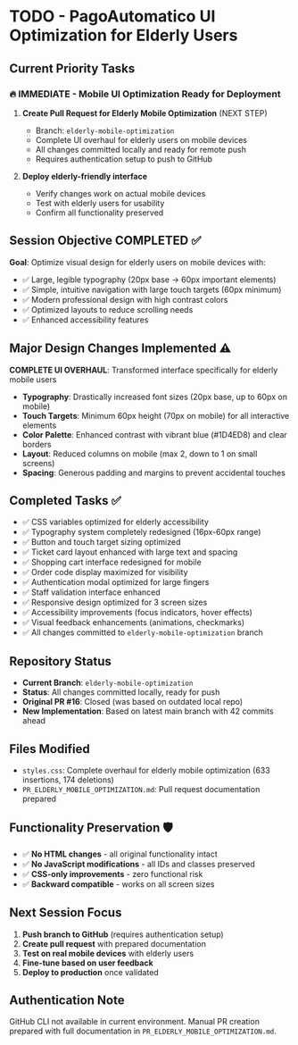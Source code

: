 # TODO - PagoAutomatico UI Optimization for Elderly Users

## Current Priority Tasks

### 🔥 IMMEDIATE - Mobile UI Optimization Ready for Deployment
1. **Create Pull Request for Elderly Mobile Optimization** (NEXT STEP)
   - Branch: `elderly-mobile-optimization` 
   - Complete UI overhaul for elderly users on mobile devices
   - All changes committed locally and ready for remote push
   - Requires authentication setup to push to GitHub

2. **Deploy elderly-friendly interface**
   - Verify changes work on actual mobile devices
   - Test with elderly users for usability
   - Confirm all functionality preserved

## Session Objective COMPLETED ✅
**Goal**: Optimize visual design for elderly users on mobile devices with:
- ✅ Large, legible typography (20px base → 60px important elements)
- ✅ Simple, intuitive navigation with large touch targets (60px minimum)
- ✅ Modern professional design with high contrast colors
- ✅ Optimized layouts to reduce scrolling needs
- ✅ Enhanced accessibility features

## Major Design Changes Implemented ⚠️
**COMPLETE UI OVERHAUL**: Transformed interface specifically for elderly mobile users
- **Typography**: Drastically increased font sizes (20px base, up to 60px on mobile)
- **Touch Targets**: Minimum 60px height (70px on mobile) for all interactive elements
- **Color Palette**: Enhanced contrast with vibrant blue (#1D4ED8) and clear borders
- **Layout**: Reduced columns on mobile (max 2, down to 1 on small screens)
- **Spacing**: Generous padding and margins to prevent accidental touches

## Completed Tasks ✅
- ✅ CSS variables optimized for elderly accessibility
- ✅ Typography system completely redesigned (16px-60px range)
- ✅ Button and touch target sizing optimized
- ✅ Ticket card layout enhanced with large text and spacing
- ✅ Shopping cart interface redesigned for mobile
- ✅ Order code display maximized for visibility
- ✅ Authentication modal optimized for large fingers
- ✅ Staff validation interface enhanced
- ✅ Responsive design optimized for 3 screen sizes
- ✅ Accessibility improvements (focus indicators, hover effects)
- ✅ Visual feedback enhancements (animations, checkmarks)
- ✅ All changes committed to `elderly-mobile-optimization` branch

## Repository Status
- **Current Branch**: `elderly-mobile-optimization`
- **Status**: All changes committed locally, ready for push
- **Original PR #16**: Closed (was based on outdated local repo)
- **New Implementation**: Based on latest main branch with 42 commits ahead

## Files Modified
- `styles.css`: Complete overhaul for elderly mobile optimization (633 insertions, 174 deletions)
- `PR_ELDERLY_MOBILE_OPTIMIZATION.md`: Pull request documentation prepared

## Functionality Preservation 🛡️
- ✅ **No HTML changes** - all original functionality intact
- ✅ **No JavaScript modifications** - all IDs and classes preserved
- ✅ **CSS-only improvements** - zero functional risk
- ✅ **Backward compatible** - works on all screen sizes

## Next Session Focus
1. **Push branch to GitHub** (requires authentication setup)
2. **Create pull request** with prepared documentation
3. **Test on real mobile devices** with elderly users
4. **Fine-tune based on user feedback**
5. **Deploy to production** once validated

## Authentication Note
GitHub CLI not available in current environment. Manual PR creation prepared with full documentation in `PR_ELDERLY_MOBILE_OPTIMIZATION.md`.